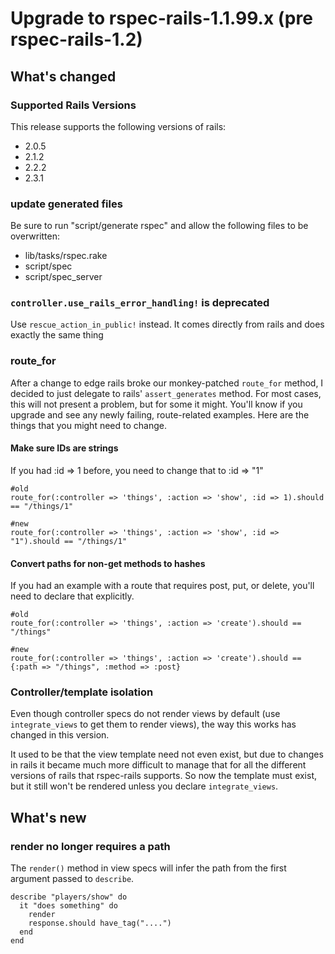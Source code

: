 # Upgrade to rspec-rails-1.1.99.x (pre rspec-rails-1.2)

## What's changed

### Supported Rails Versions

This release supports the following versions of rails:

* 2.0.5
* 2.1.2
* 2.2.2
* 2.3.1

### update generated files

Be sure to run "script/generate rspec" and allow the following files to be overwritten:

* lib/tasks/rspec.rake
* script/spec
* script/spec_server

### ``controller.use_rails_error_handling!`` is deprecated

Use ``rescue_action_in_public!`` instead. It comes directly from rails and does
exactly the same thing

### route_for

After a change to edge rails broke our monkey-patched ``route_for`` method, I
decided to just delegate to rails' ``assert_generates`` method. For most cases,
this will not present a problem, but for some it might. You'll know if you
upgrade and see any newly failing, route-related examples. Here are the things
that you might need to change.

#### Make sure IDs are strings

If you had :id => 1 before, you need to change that to :id => "1"

    #old
    route_for(:controller => 'things', :action => 'show', :id => 1).should == "/things/1"
  
    #new
    route_for(:controller => 'things', :action => 'show', :id => "1").should == "/things/1"
  
#### Convert paths for non-get methods to hashes

If you had an example with a route that requires post, put, or delete, you'll
need to declare that explicitly.

    #old
    route_for(:controller => 'things', :action => 'create').should == "/things"
  
    #new
    route_for(:controller => 'things', :action => 'create').should == {:path => "/things", :method => :post}
  
### Controller/template isolation

Even though controller specs do not render views by default (use
``integrate_views`` to get them to render views), the way this works has
changed in this version.

It used to be that the view template need not even exist, but due to changes
in rails it became much more difficult to manage that for all the different
versions of rails that rspec-rails supports. So now the template must exist,
but it still won't be rendered unless you declare ``integrate_views``.

## What's new

### render no longer requires a path

The <code>render()</code> method in view specs will infer the path from the
first argument passed to <code>describe</code>.

    describe "players/show" do
      it "does something" do
        render
        response.should have_tag("....")
      end
    end
    
